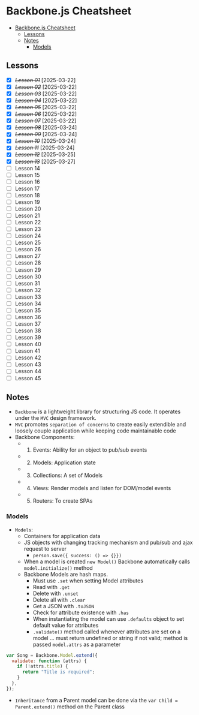 # Backbone.js Cheatsheet

- [Backbone.js Cheatsheet](#backbonejs-cheatsheet)
  - [Lessons](#lessons)
  - [Notes](#notes)
    - [Models](#models)

## Lessons

- [x] ~~_Lesson 01_~~ [2025-03-22]
- [x] ~~_Lesson 02_~~ [2025-03-22]
- [x] ~~_Lesson 03_~~ [2025-03-22]
- [x] ~~_Lesson 04_~~ [2025-03-22]
- [x] ~~_Lesson 05_~~ [2025-03-22]
- [x] ~~_Lesson 06_~~ [2025-03-22]
- [x] ~~_Lesson 07_~~ [2025-03-22]
- [x] ~~_Lesson 08_~~ [2025-03-24]
- [x] ~~_Lesson 09_~~ [2025-03-24]
- [x] ~~_Lesson 10_~~ [2025-03-24]
- [x] ~~_Lesson 11_~~ [2025-03-24]
- [x] ~~_Lesson 12_~~ [2025-03-25]
- [x] ~~_Lesson 13_~~ [2025-03-27]
- [ ] Lesson 14
- [ ] Lesson 15
- [ ] Lesson 16
- [ ] Lesson 17
- [ ] Lesson 18
- [ ] Lesson 19
- [ ] Lesson 20
- [ ] Lesson 21
- [ ] Lesson 22
- [ ] Lesson 23
- [ ] Lesson 24
- [ ] Lesson 25
- [ ] Lesson 26
- [ ] Lesson 27
- [ ] Lesson 28
- [ ] Lesson 29
- [ ] Lesson 30
- [ ] Lesson 31
- [ ] Lesson 32
- [ ] Lesson 33
- [ ] Lesson 34
- [ ] Lesson 35
- [ ] Lesson 36
- [ ] Lesson 37
- [ ] Lesson 38
- [ ] Lesson 39
- [ ] Lesson 40
- [ ] Lesson 41
- [ ] Lesson 42
- [ ] Lesson 43
- [ ] Lesson 44
- [ ] Lesson 45

## Notes

- `Backbone` is a lightweight library for structuring JS code. It operates under the `MVC` design framework.
- `MVC` promotes `separation of concerns` to create easily extendible and loosely couple application while keeping code maintainable code
- Backbone Components:
  - 1. Events: Ability for an object to pub/sub events
  - 2. Models: Application state
  - 3. Collections: A set of Models
  - 4. Views: Render models and listen for DOM/model events
  - 5. Routers: To create SPAs

### Models

- `Models`:
  - Containers for application data
  - JS objects with changing tracking mechanism and pub/sub and ajax request to server
    - `person.save({ success: () => {}})`
  - When a model is created `new Model()` Backbone automatically calls `model.initialize()` method
  - Backbone Models are hash maps.
    - Must use `.set` when setting Model attributes
    - Read with `.get`
    - Delete with `.unset`
    - Delete all with `.clear`
    - Get a JSON with `.toJSON`
    - Check for attribute existence with `.has`
    - When instantiating the model can use `.defaults` object to set default value for attributes
    - `.validate()` method called whenever attributes are set on a model ... must return undefined or string if not valid; method is passed `model.attrs` as a parameter

```js
var Song = Backbone.Model.extend({
  validate: function (attrs) {
    if (!attrs.title) {
      return "Title is required";
    }
  },
});
```

- `Inheritance` from a Parent model can be done via the `var Child = Parent.extend()` method on the Parent class
